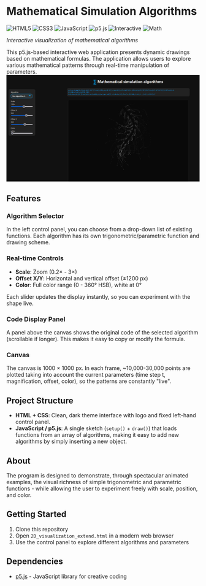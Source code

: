 # Mathematical Simulation Algorithms

![HTML5](https://img.shields.io/badge/HTML5-E34F26?style=flat&logo=html5&logoColor=white)
![CSS3](https://img.shields.io/badge/CSS3-1572B6?style=flat&logo=css3&logoColor=white)
![JavaScript](https://img.shields.io/badge/JavaScript-F7DF1E?style=flat&logo=javascript&logoColor=black)
![p5.js](https://img.shields.io/badge/p5.js-ED225D?style=flat&logo=p5dotjs&logoColor=white)
![Interactive](https://img.shields.io/badge/Interactive-Visualization-FF6B6B)
![Math](https://img.shields.io/badge/Mathematical-Algorithms-4CAF50)

*Interactive visualization of mathematical algorithms*

This p5.js-based interactive web application presents dynamic drawings based on mathematical formulas. The application allows users to explore various mathematical patterns through real-time manipulation of parameters.
![Running image](pictures/sreen_math01.jpg)
## Features

### Algorithm Selector
In the left control panel, you can choose from a drop-down list of existing functions. Each algorithm has its own trigonometric/parametric function and drawing scheme.

### Real-time Controls
- **Scale**: Zoom (0.2× - 3×)
- **Offset X/Y**: Horizontal and vertical offset (±1200 px)
- **Color**: Full color range (0 - 360° HSB), white at 0°

Each slider updates the display instantly, so you can experiment with the shape live.

### Code Display Panel
A panel above the canvas shows the original code of the selected algorithm (scrollable if longer). This makes it easy to copy or modify the formula.

### Canvas
The canvas is 1000 × 1000 px. In each frame, ~10,000-30,000 points are plotted taking into account the current parameters (time step t, magnification, offset, color), so the patterns are constantly "live".

## Project Structure

- **HTML + CSS**: Clean, dark theme interface with logo and fixed left-hand control panel.
- **JavaScript / p5.js**: A single sketch (`setup()` + `draw()`) that loads functions from an array of algorithms, making it easy to add new algorithms by simply inserting a new object.

## About

The program is designed to demonstrate, through spectacular animated examples, the visual richness of simple trigonometric and parametric functions - while allowing the user to experiment freely with scale, position, and color.

## Getting Started

1. Clone this repository
2. Open `2D_visualization_extend.html` in a modern web browser
3. Use the control panel to explore different algorithms and parameters

## Dependencies

- [p5.js](https://p5js.org/) - JavaScript library for creative coding
